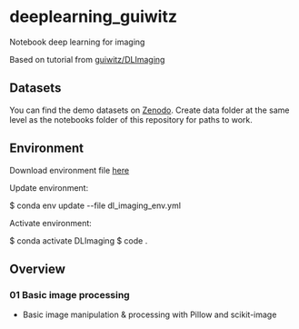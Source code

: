 # deeplearning_guiwitz
Notebook deep learning for imaging

Based on tutorial from [guiwitz/DLImaging](https://github.com/guiwitz/DLImaging)



## Datasets
You can find the demo datasets on [Zenodo](https://zenodo.org/record/4465181). Create data folder at the same level as the notebooks folder of this repository for paths to work.

## Environment

Download environment file [here](https://github.com/jazwilson/deeplearning_guiwitz/blob/main/dl_imaging_env.yml)

Update environment:

$ conda env update --file dl_imaging_env.yml

Activate environment: 

$ conda activate DLImaging
$ code .

## Overview

### **01 Basic image processing**
- Basic image manipulation & processing with Pillow and scikit-image





